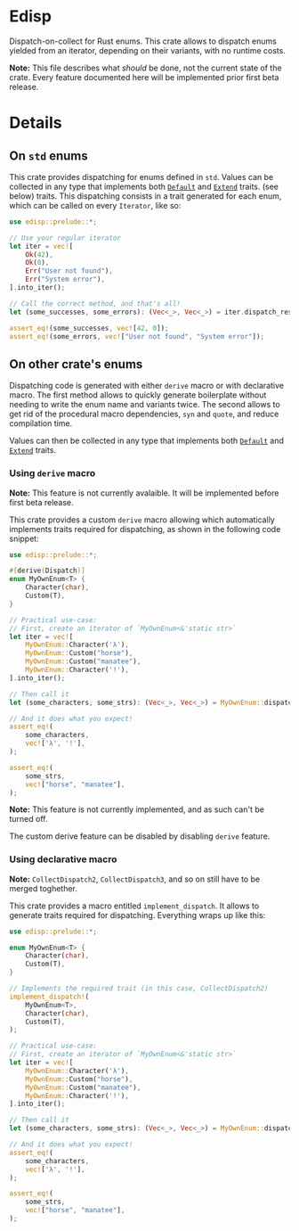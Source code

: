 # Edisp

Dispatch-on-collect for Rust enums. This crate allows to dispatch enums yielded
from an iterator, depending on their variants, with no runtime costs.

**Note:** This file describes what *should* be done, not the current state of
the crate. Every feature documented here will be implemented prior first beta
release.

# Details

## On `std` enums

This crate provides dispatching for enums defined in `std`. Values can be
collected in any type that implements both
[`Default`](https://doc.rust-lang.org/std/default/trait.Default.html) and
[`Extend`](https://doc.rust-lang.org/std/iter/trait.Extend.html) traits.
(see below) traits. This dispatching consists in a trait generated for each
enum, which can be called on every `Iterator`, like so:

```rust
use edisp::prelude::*;

// Use your regular iterator
let iter = vec![
    Ok(42),
    Ok(0),
    Err("User not found"),
    Err("System error"),
].into_iter();

// Call the correct method, and that's all!
let (some_successes, some_errors): (Vec<_>, Vec<_>) = iter.dispatch_result();

assert_eq!(some_successes, vec![42, 0]);
assert_eq!(some_errors, vec!["User not found", "System error"]);
```

## On other crate's enums

Dispatching code is generated with either `derive` macro or with declarative
macro. The first method allows to quickly generate boilerplate without needing
to write the enum name and variants twice. The second allows to get rid of
the procedural macro dependencies, `syn` and `quote`, and reduce compilation
time.

Values can then be collected in any type that implements both
[`Default`](https://doc.rust-lang.org/std/default/trait.Default.html) and
[`Extend`](https://doc.rust-lang.org/std/iter/trait.Extend.html) traits.

### Using `derive` macro

**Note:** This feature is not currently avalaible. It will be implemented
before first beta release.

This crate provides a custom `derive` macro allowing which automatically
implements traits required for dispatching, as shown in the following code
snippet:

```rust
use edisp::prelude::*;

#[derive(Dispatch)]
enum MyOwnEnum<T> {
    Character(char),
    Custom(T),
}

// Practical use-case:
// First, create an iterator of `MyOwnEnum<&'static str>`
let iter = vec![
    MyOwnEnum::Character('λ'),
    MyOwnEnum::Custom("horse"),
    MyOwnEnum::Custom("manatee"),
    MyOwnEnum::Character('!'),
].into_iter();

// Then call it
let (some_characters, some_strs): (Vec<_>, Vec<_>) = MyOwnEnum::dispatch(iter);

// And it does what you expect!
assert_eq!(
    some_characters,
    vec!['λ', '!'],
);

assert_eq!(
    some_strs,
    vec!["horse", "manatee"],
);
```

**Note:** This feature is not currently implemented, and as such can't be
turned off.

The custom derive feature can be disabled by disabling `derive` feature.

### Using declarative macro

**Note:** `CollectDispatch2`, `CollectDispatch3`, and so on still have to be
merged toghether.

This crate provides a macro entitled `implement_dispatch`. It allows to
generate traits required for dispatching. Everything wraps up like this:

```rust
use edisp::prelude::*;

enum MyOwnEnum<T> {
    Character(char),
    Custom(T),
}

// Implements the required trait (in this case, CollectDispatch2)
implement_dispatch!(
    MyOwnEnum<T>,
    Character(char),
    Custom(T),
);

// Practical use-case:
// First, create an iterator of `MyOwnEnum<&'static str>`
let iter = vec![
    MyOwnEnum::Character('λ'),
    MyOwnEnum::Custom("horse"),
    MyOwnEnum::Custom("manatee"),
    MyOwnEnum::Character('!'),
].into_iter();

// Then call it
let (some_characters, some_strs): (Vec<_>, Vec<_>) = MyOwnEnum::dispatch(iter);

// And it does what you expect!
assert_eq!(
    some_characters,
    vec!['λ', '!'],
);

assert_eq!(
    some_strs,
    vec!["horse", "manatee"],
);
```

